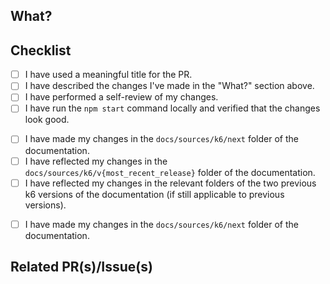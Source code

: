 <!-- 
Please make sure you have read the contribution guidelines https://github.com/grafana/k6/blob/master/CONTRIBUTING.md as well as the
the code of conduct https://github.com/grafana/k6/blob/master/CODE_OF_CONDUCT.md before opening a PR.
-->

## What?

<!-- A description of the changes this PR brings to the documentation. -->

## Checklist

<!-- Please fill in this template: -->
- [ ] I have used a meaningful title for the PR.
- [ ] I have described the changes I've made in the "What?" section above.
- [ ] I have performed a self-review of my changes.
- [ ] I have run the `npm start` command locally and verified that the changes look good.

<!-- Select one of the options below and delete the other -->

<!-- 1. If updating the documentation for the most recent release of k6:  -->
- [ ] I have made my changes in the `docs/sources/k6/next` folder of the documentation.
- [ ] I have reflected my changes in the `docs/sources/k6/v{most_recent_release}` folder of the documentation.
- [ ] I have reflected my changes in the relevant folders of the two previous k6 versions of the documentation (if still applicable to previous versions).
<!-- You can use the scripts/apply-patch scripts to help you port changes from one version folder to another. For more details, refer to [Use the `apply-patch` script](../CONTRIBUTING/README.md#use-the-apply-patch-script). -->

<!-- 2. If updating the documentation for the next release of k6: -->
- [ ] I have made my changes in the `docs/sources/k6/next` folder of the documentation.

## Related PR(s)/Issue(s)

<!-- - <https://github.com/grafana/...> -->

<!-- Does it close an issue? -->
<!-- Closes #ISSUE-ID -->

<!-- Thanks for your contribution! 🙏🏼 -->